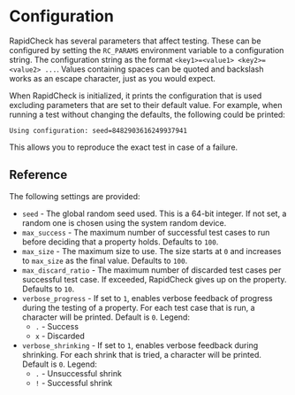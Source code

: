 Configuration
=============
RapidCheck has several parameters that affect testing. These can be configured by setting the `RC_PARAMS` environment variable to a configuration string. The configuration string as the format `<key1>=<value1> <key2>=<value2> ...`. Values containing spaces can be quoted and backslash works as an escape character, just as you would expect.

When RapidCheck is initialized, it prints the configuration that is used excluding parameters that are set to their default value. For example, when running a test without changing the defaults, the following could be printed:

```
Using configuration: seed=8482903616249937941
```

This allows you to reproduce the exact test in case of a failure.

## Reference ##
The following settings are provided:

- `seed` - The global random seed used. This is a 64-bit integer. If not set, a random one is chosen using the system random device.
- `max_success` - The maximum number of successful test cases to run before deciding that a property holds. Defaults to `100`.
- `max_size` - The maximum size to use. The size starts at `0` and increases to `max_size` as the final value. Defaults to `100`.
- `max_discard_ratio` - The maximum number of discarded test cases per successful test case. If exceeded, RapidCheck gives up on the property. Defaults to `10`.
- `verbose_progress` - If set to `1`, enables verbose feedback of progress during the testing of a property. For each test case that is run, a character will be printed. Default is `0`. Legend:
  - `.` - Success
  - `x` - Discarded
- `verbose_shrinking` - If set to `1`, enables verbose feedback during shrinking. For each shrink that is tried, a character will be printed. Default is `0`. Legend:
  - `.` - Unsuccessful shrink
  - `!` - Successful shrink
